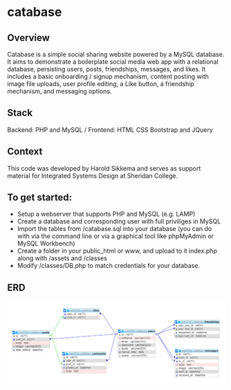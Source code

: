 # catabase

## Overview
Catabase is a simple social sharing website powered by a MySQL database. It aims to demonstrate a boilerplate social media web app with a relational database, persisting users, posts, friendships, messages, and likes. It includes a basic onboarding / signup mechanism, content posting with image file uploads, user profile editing, a Like button, a friendship mechanism, and messaging options.

## Stack
Backend: PHP and MySQL / Frontend: HTML CSS Bootstrap and JQuery

## Context
This code was developed by Harold Sikkema and serves as support material for Integrated Systems Design at Sheridan College.

## To get started:
* Setup a webserver that supports PHP and MySQL (e.g. LAMP)
* Create a database and corresponding user with full priviliges in MySQL 
* Import the tables from /catabase.sql into your database (you can do with via the command line or via a graphical tool like phpMyAdmin or MySQL Workbench)
* Create a folder in your public_html or www, and upload to it index.php along with /assets and /classes
* Modify /classes/DB.php to match credentials for your database.

## ERD
![Entity Relationship Diagram](/catabase-erd.png)
